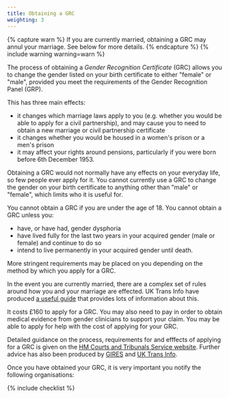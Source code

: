 ```yaml
---
title: Obtaining a GRC
weighting: 3
---
```


{% capture warn %}
If you are currently married, obtaining a GRC may annul your marriage. See below for more details.
{% endcapture %}
{% include warning warning=warn %}

The process of obtaining a *Gender Recognition Certificate* (GRC) allows you to change the gender listed on your birth certificate to either "female" or "male", provided you meet the requirements of the Gender Recognition Panel (GRP).

This has three main effects:

- it changes which marriage laws apply to you (e.g. whether you would be able to apply for a civil partnership), and may cause you to need to obtain a new marriage or civil partnership certificate
- it changes whether you would be housed in a women's prison or a men's prison
- it may affect your rights around pensions, particularly if you were born before 6th December 1953. 

Obtaining a GRC would not normally have any effects on your everyday life, so few people ever apply for it. You cannot currently use a GRC to change the gender on your birth certificate to anything other than "male" or "female", which limits who it is useful for.

You cannot obtain a GRC if you are under the age of 18. You cannot obtain a GRC unless you:

- have, or have had, gender dysphoria
- have lived fully for the last two years in your acquired gender (male or female) and continue to do so
- intend to live permanently in your acquired gender until death.

More stringent requirements may be placed on you depending on the method by which you apply for a GRC.

In the event you are currently married, there are a complex set of rules around how you and your marriage are effected. UK Trans Info have produced [a useful guide](http://uktrans.info/graguide.pdf) that provides lots of information about this.

It costs £160 to apply for a GRC. You may also need to pay in order to obtain medical evidence from gender clinicians to support your claim. You may be able to apply for help with the cost of applying for your GRC.

Detailed guidance on the process, requirements for and efffects of applying for a GRC is given on the [HM Courts and Tribunals Service website](https://formfinder.hmctsformfinder.justice.gov.uk/t455-eng-2016.04.01.pdf). Further advice has also been produced by [GIRES](https://www.gires.org.uk/law-archive/obtaining-your-gender-recognition-certificate) and [UK Trans Info](http://uktrans.info/graguide.pdf).

Once you have obtained your GRC, it is very important you notify the following organisations:

{% include checklist %}